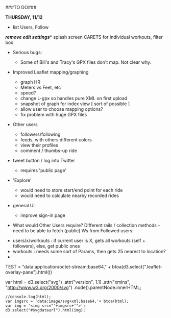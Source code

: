 ###TO DO###

**THURSDAY, 11/12**
* list Users, Follow

***remove edit settings****
splash screen
CARETS for individual workouts, filter box


* Serious bugs:
  - Some of Bill's and Tracy's GPX files don't map. Not clear why.
* Improved Leaflet mapping/graphing
  - graph HR
  - Meters vs Feet, etc
  - speed?
  - change L-gpx so handles pure XML on first upload
  - snapshot of graph for index view [ sort of possible ]
  - allow user to choose mapping options?
  - fix problem with huge GPX files  
* Other users
  - followers/following
  - feeds, with others different colors
  - view their profiles
  - comment / thumbs-up ride
* tweet button / log into Twitter
  - requires 'public page'
* 'Explore'
  - would need to store start/end point for each ride
  - would need to calculate nearby recorded rides
* general UI
  - improve sign-in page
  
* What would Other Users require? Different rails / collection methods - need to be able to fetch (public) Ws from Followed users:
- users/x/workouts : if current user is X, gets all workouts (self + followers), else, get public ones
- workouts : needs some sort of Params, then gets 25 nearest to location?
- 
  
  TEST = "data:application/octet-stream;base64," + btoa(d3.select(".leaflet-overlay-pane").html())
  
  var html = d3.select("svg")
          .attr("version", 1.1)
          .attr("xmlns", "http://www.w3.org/2000/svg")
          .node().parentNode.innerHTML;
 
    //console.log(html);
    var imgsrc = 'data:image/svg+xml;base64,'+ btoa(html);
    var img = '<img src="'+imgsrc+'">'; 
    d3.select("#svgdataurl").html(img);